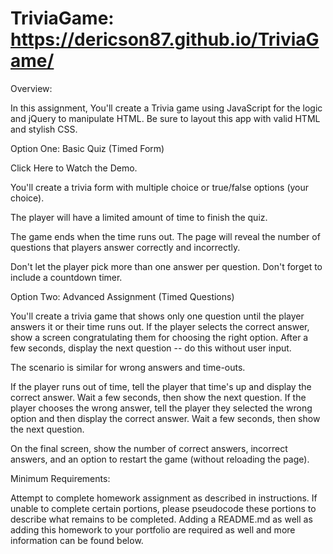 # TriviaGame: https://dericson87.github.io/TriviaGame/

Overview:

In this assignment, You'll create a Trivia game using JavaScript for the logic and jQuery to manipulate HTML. Be sure to layout this app with valid HTML and stylish CSS.

Option One: Basic Quiz (Timed Form)

Click Here to Watch the Demo.

You'll create a trivia form with multiple choice or true/false options (your choice).

The player will have a limited amount of time to finish the quiz. 

The game ends when the time runs out. The page will reveal the number of questions that players answer correctly and incorrectly.

Don't let the player pick more than one answer per question.
Don't forget to include a countdown timer.

Option Two: Advanced Assignment (Timed Questions)

You'll create a trivia game that shows only one question until the player answers it or their time runs out.
If the player selects the correct answer, show a screen congratulating them for choosing the right option. After a few seconds, display the next question -- do this without user input.

The scenario is similar for wrong answers and time-outs.

If the player runs out of time, tell the player that time's up and display the correct answer. Wait a few seconds, then show the next question.
If the player chooses the wrong answer, tell the player they selected the wrong option and then display the correct answer. Wait a few seconds, then show the next question.

On the final screen, show the number of correct answers, incorrect answers, and an option to restart the game (without reloading the page).

Minimum Requirements:

Attempt to complete homework assignment as described in instructions. If unable to complete certain portions, please pseudocode these portions to describe what remains to be completed. Adding a README.md as well as adding this homework to your portfolio are required as well and more information can be found below.
